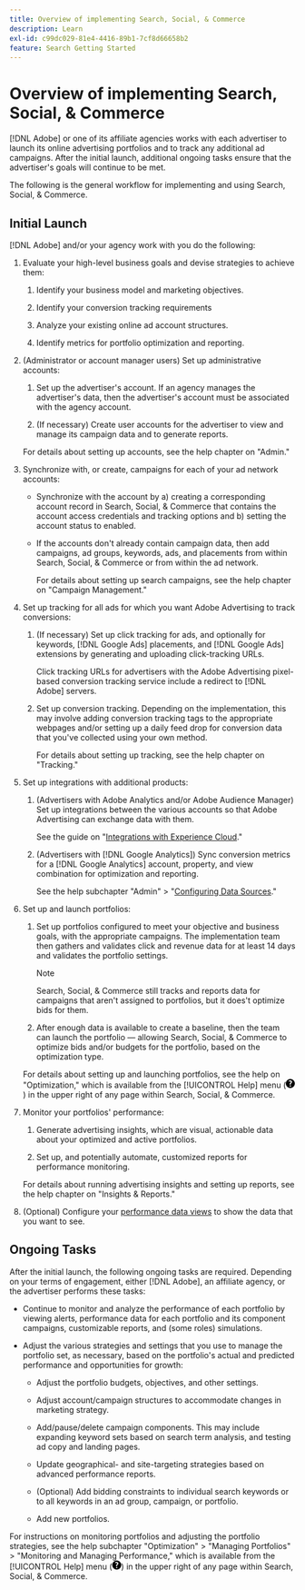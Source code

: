 ```yaml
---
title: Overview of implementing Search, Social, & Commerce
description: Learn
exl-id: c99dc029-81e4-4416-89b1-7cf8d66658b2
feature: Search Getting Started
---
```

# Overview of implementing Search, Social, & Commerce

[!DNL Adobe] or one of its affiliate agencies works with each advertiser to launch its online advertising portfolios and to track any additional ad campaigns. After the initial launch, additional ongoing tasks ensure that the advertiser's goals will continue to be met.

The following is the general workflow for implementing and using Search, Social, & Commerce.

## Initial Launch

[!DNL Adobe] and/or your agency work with you do the following:

1. Evaluate your high-level business goals and devise strategies to achieve them:

   1. Identify your business model and marketing objectives.
  
   1. Identify your conversion tracking requirements
  
   1. Analyze your existing online ad account structures.
  
   1. Identify metrics for portfolio optimization and reporting.

1. (Administrator or account manager users) Set up administrative accounts:

   1. Set up the advertiser's account. If an agency manages the advertiser's data, then the advertiser's account must be associated with the agency account.
  
   1. (If necessary) Create user accounts for the advertiser to view and manage its campaign data and to generate reports.

   For details about setting up accounts, see the help chapter on "Admin."

1. Synchronize with, or create, campaigns for each of your ad network accounts:

   * Synchronize with the account by a) creating a corresponding account record in Search, Social, & Commerce that contains the account access credentials and tracking options and b) setting the account status to enabled.
  
   * If the accounts don't already contain campaign data, then add campaigns, ad groups, keywords, ads, and placements from within Search, Social, & Commerce or from within the ad network.
   
     For details about setting up search campaigns, see the help chapter on "Campaign Management."

1. Set up tracking for all ads for which you want Adobe Advertising to track conversions:

   1. (If necessary) Set up click tracking for ads, and optionally for keywords, [!DNL Google Ads] placements, and [!DNL Google Ads] extensions by generating and uploading click-tracking URLs.
   
      Click tracking URLs for advertisers with the Adobe Advertising pixel-based conversion tracking service include a redirect to [!DNL Adobe] servers.
  
   1. Set up conversion tracking. Depending on the implementation, this may involve adding conversion tracking tags to the appropriate webpages and/or setting up a daily feed drop for conversion data that you've collected using your own method.
   
      For details about setting up tracking, see the help chapter on "Tracking."

1. Set up integrations with additional products:

    1. (Advertisers with Adobe Analytics and/or Adobe Audience Manager) Set up integrations between the various accounts so that Adobe Advertising can exchange data with them.
    
       See the guide on "[Integrations with Experience Cloud](/help/integrations/home.md)."
    
    1. (Advertisers with [!DNL Google Analytics]) Sync conversion metrics for a [!DNL Google Analytics] account, property, and view combination for optimization and reporting.
    
       See the help subchapter "Admin" > "[Configuring Data Sources](/help/search-social-commerce/admin/data-sources/data-source-about.md)."

1. Set up and launch portfolios:

   1. Set up portfolios configured to meet your objective and business goals, with the appropriate campaigns. The implementation team then gathers and validates click and revenue data for at least 14 days and validates the portfolio settings.
   
      >[!NOTE]
      >
      >Search, Social, & Commerce still tracks and reports data for campaigns that aren't assigned to portfolios, but it does't optimize bids for them.

   1. After enough data is available to create a baseline, then the team can launch the portfolio &mdash; allowing Search, Social, & Commerce to optimize bids and/or budgets for the portfolio, based on the optimization type.
   
   For details about setting up and launching portfolios, see the help on "Optimization," which is available from the [!UICONTROL Help] menu (![Help menu](/help/search-social-commerce/assets/help-main-menu.png "Help menu")) in the upper right of any page within Search, Social, & Commerce.

1. Monitor your portfolios' performance:

   1. Generate advertising insights, which are visual, actionable data about your optimized and active portfolios.
  
   1. Set up, and potentially automate, customized reports for performance monitoring.
   
   For details about running advertising insights and setting up reports, see the help chapter on "Insights & Reports."

1.  (Optional) Configure your [performance data views](/help/search-social-commerce/common-tasks/data-views/data-views-about.md) to show the data that you want to see.

## Ongoing Tasks

After the initial launch, the following ongoing tasks are required. Depending on your terms of engagement, either [!DNL Adobe], an affiliate agency, or the advertiser performs these tasks:

* Continue to monitor and analyze the performance of each portfolio by viewing alerts, performance data for each portfolio and its component campaigns, customizable reports, and (some roles) simulations.

* Adjust the various strategies and settings that you use to manage the portfolio set, as necessary, based on the portfolio's actual and predicted performance and opportunities for growth:

  * Adjust the portfolio budgets, objectives, and other settings.
  
  * Adjust account/campaign structures to accommodate changes in marketing strategy.
  
  * Add/pause/delete campaign components. This may include expanding keyword sets based on search term analysis, and testing ad copy and landing pages.
  
  * Update geographical- and site-targeting strategies based on advanced performance reports.
  
  * (Optional) Add bidding constraints to individual search keywords or to all keywords in an ad group, campaign, or portfolio.
  
  * Add new portfolios.
  
For instructions on monitoring portfolios and adjusting the portfolio strategies, see the help subchapter "Optimization" > "Managing Portfolios" > "Monitoring and Managing Performance," which is available from the [!UICONTROL Help] menu (![Help menu](/help/search-social-commerce/assets/help-main-menu.png "Help menu")) in the upper right of any page within Search, Social, & Commerce.
